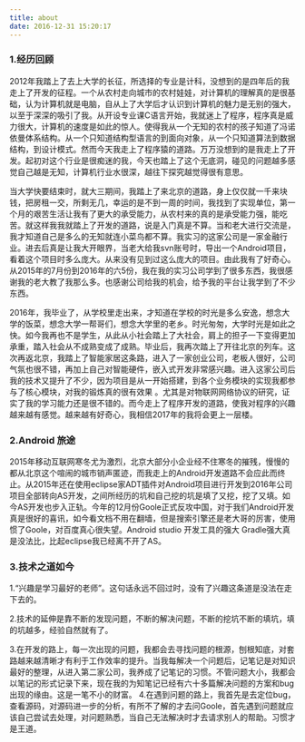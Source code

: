 ```yaml
---
title: about
date: 2016-12-31 15:20:17
---
```

### 1.经历回顾

2012年我踏上了去上大学的长征，所选择的专业是计科，没想到的是四年后的我走上了开发的征程。一个从农村走向城市的农村娃娃，对计算机的理解真的是很基础，认为计算机就是电脑，自从上了大学后才认识到计算机的魅力是无别的强大，以至于深深的吸引了我。从开设专业课C语言开始，我就迷上了程序，程序真是威力很大，计算机的速度是如此的惊人。使得我从一个无知的农村的孩子知道了冯诺依曼体系结构。从一个只知道结构型语言的到面向对象，从一个只知道算法到数据结构，到设计模式。然而今天我走上了程序猿的道路。万万没想到的是我走上了开发。起初对这个行业是很痴迷的我，今天也踏上了这个无底洞，碰见的问题越多感觉自己越是无知，计算机行业水很深，越往下探究越觉得很有意思。

当大学快要结束时，就大三期间，我踏上了来北京的道路，身上仅仅就一千来块钱，把房租一交，所剩无几，幸运的是不到一周的时间，我找到了实现单位，第一个月的艰苦生活让我有了更大的承受能力，从农村来的真的是承受能力强，能吃苦。就这样我我就踏上了开发的道路，说是入门真是不算。当和老大进行交流是，我才知道自己是多么的无知就连小菜鸟都不算。我实习的这家公司是一家金融行业。进去后真是让我大开眼界，当老大给我svn账号时，导出一个Android项目，看着这个项目时多么庞大。从来没有见到过这么庞大的项目。由此我有了好奇心。从2015年的7月份到2016年的六5份，我在我的实习公司学到了很多东西，我很感谢我的老大教了我那么多。也感谢公司给我的机会，给予我的平台让我学到了不少东西。

2016年，我毕业了，从学校里走出来，才知道在学校的时光是多么安逸，想念大学的饭菜，想念大学一帮哥们，想念大学里的老乡。时光匆匆，大学时光是如此之快。如今我再也不是学生，从此从小社会踏上了大社会，肩上的担子一下变得更加承重，踏入社会从不成熟变成了成熟。毕业后，我再次踏上了开往北京的列车。这次再返北京，我踏上了智能家居这条路，进入了一家创业公司，老板人很好，公司气氛也很不错，再加上自己对智能硬件，嵌入式开发非常感兴趣。进入这家公司后我的技术又提升了不少，因为项目是从一开始搭建，到各个业务模块的实现我都参与了核心模块，对我的锻炼真的很有效果 。尤其是对物联网网络协议的研究，证实了我的学习能力还是很不错的。而今走上了程序开发的道路，使我对程序的兴趣越来越有感觉。越来越有好奇心，我相信2017年的我将会更上一层楼。

### 2.Android 旅途

2015年移动互联网寒冬尤为激烈，北京大部分小企业经不住寒冬的摧残，慢慢的都从北京这个喧闹的城市销声匿迹，而我走上的Android开发道路不会应此而终止。从2015年还在使用eclipse家ADT插件对Android项目进行开发到2016年公司项目全部转向AS开发，之间所经历的坑和自己挖的坑是填了又挖，挖了又填。如今AS开发也步入正轨。今年的12月份Goole正式反攻中国，对于我们Android开发真是很好的喜讯，如今看文档不用在翻墙，但是搜索引擎还是老大哥的厉害，使用惯了Goole，对百度真心很失望。Android studio 开发工具的强大 Gradle强大真是没法比，比起eclipse我已经离不开了AS。

### 3.技术之道如今

1.“兴趣是学习最好的老师”。这句话永远不回过时，没有了兴趣这条道是没法在走下去的。

2.技术的延伸是靠不断的发现问题，不断的解决问题，不断的挖坑不断的填坑，填的坑越多，经验自然就有了。

3.在开发的路上，每一次出现的问题，我都会去寻找问题的根源，刨根知底，对套路越来越清晰才有利于工作效率的提升。当我每解决一个问题后，记笔记是对知识最好的整理，从进入第二家公司，我养成了记笔记的习惯。不管问题大小，我都会以笔记的形式记录下来，现在我的为知笔记已经有六十多篇解决问题的方案和bug出现的缘由。这是一笔不小的财富。 4.在遇到问题的路上，我首先是去定位bug，查看源码，对源码进一步的分析，有所不了解的才去问Goole，首先遇到问题就应该自己尝试去处理，对问题熟悉，当自己无法解决时才去请求别人的帮助。习惯才是王道。